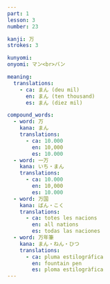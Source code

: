 ```yaml
---
part: 1
lesson: 3
number: 23

kanji: 万
strokes: 3

kunyomi:
onyomi: マン<br>バン

meaning:
  translations:
    - ca: まん (deu mil)
      en: まん (ten thousand)
      es: まん (diez mil)

compound_words:
  - word: 万
    kana: まん
    translations:
      - ca: 10.000
        en: 10,000
        es: 10.000
  - word: 一万
    kana: いち・まん
    translations:
      - ca: 10.000
        en: 10,000
        es: 10.000
  - word: 万国
    kana: ばん・こく
    translations:
      - ca: totes les nacions
        en: all nations
        es: todas las naciones
  - word: 万年筆
    kana: まん・ねん・ひつ
    translations:
      - ca: pluma estilográfica
        en: fountain pen
        es: ploma estilogràfica
---
```

